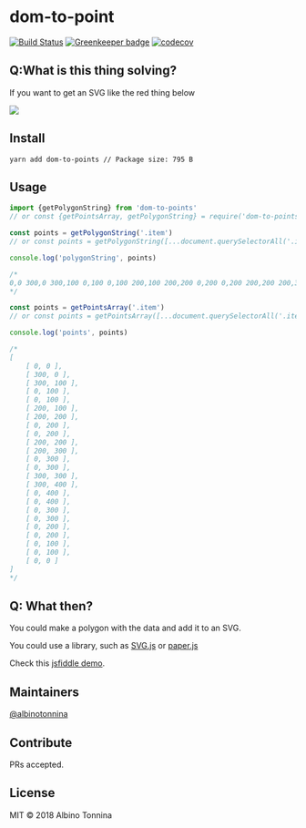 # dom-to-point

[![Build Status](https://travis-ci.org/albinotonnina/dom-to-points.svg?branch=master)](https://travis-ci.org/albinotonnina/dom-to-points)
[![Greenkeeper badge](https://badges.greenkeeper.io/albinotonnina/dom-to-points.svg)](https://greenkeeper.io/)
[![codecov](https://codecov.io/gh/albinotonnina/dom-to-points/branch/master/graph/badge.svg)](https://codecov.io/gh/albinotonnina/dom-to-points)

## Q:What is this thing solving?

If you want to get an SVG like the red thing below

![](https://img.ziggi.org/h731a3oG.jpg)

## Install

```
yarn add dom-to-points // Package size: 795 B
```

## Usage

```javascript
import {getPolygonString} from 'dom-to-points'
// or const {getPointsArray, getPolygonString} = require('dom-to-points')

const points = getPolygonString('.item')
// or const points = getPolygonString([...document.querySelectorAll('.item')])

console.log('polygonString', points)

/*
0,0 300,0 300,100 0,100 0,100 200,100 200,200 0,200 0,200 200,200 200,300 0,300 0,300 300,300 300,400 0,400 0,400 0,300 0,300 0,200 0,200 0,100 0,100 0,0
*/
```

```javascript
const points = getPointsArray('.item')
// or const points = getPointsArray([...document.querySelectorAll('.item')])

console.log('points', points)

/*
[ 
    [ 0, 0 ],
    [ 300, 0 ],
    [ 300, 100 ],
    [ 0, 100 ],
    [ 0, 100 ],
    [ 200, 100 ],
    [ 200, 200 ],
    [ 0, 200 ],
    [ 0, 200 ],
    [ 200, 200 ],
    [ 200, 300 ],
    [ 0, 300 ],
    [ 0, 300 ],
    [ 300, 300 ],
    [ 300, 400 ],
    [ 0, 400 ],
    [ 0, 400 ],
    [ 0, 300 ],
    [ 0, 300 ],
    [ 0, 200 ],
    [ 0, 200 ],
    [ 0, 100 ],
    [ 0, 100 ],
    [ 0, 0 ] 
]
*/
```

## Q: What then?

You could make a polygon with the data and add it to an SVG.

You could use a library, such as [SVG.js](http://svgjs.com/elements/#polyline-constructor) or [paper.js](http://paperjs.org)

Check this [jsfiddle demo](https://jsfiddle.net/albinotonnina/paoqv2c3/).

## Maintainers

[@albinotonnina](https://github.com/albinotonnina)

## Contribute

PRs accepted.

## License

MIT © 2018 Albino Tonnina
